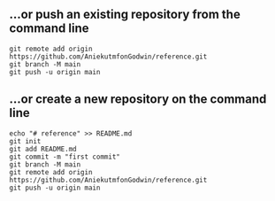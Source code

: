 ## …or push an existing repository from the command line
    git remote add origin https://github.com/AniekutmfonGodwin/reference.git
    git branch -M main
    git push -u origin main

## …or create a new repository on the command line
    echo "# reference" >> README.md
    git init
    git add README.md
    git commit -m "first commit"
    git branch -M main
    git remote add origin https://github.com/AniekutmfonGodwin/reference.git
    git push -u origin main
